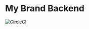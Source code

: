#  My Brand Backend

[![CircleCI](https://circleci.com/gh/ElissaDesign/MyBrand-Backend/tree/Develop.svg?style=svg)](https://circleci.com/gh/ElissaDesign/MyBrand-Backend/tree/Develop)